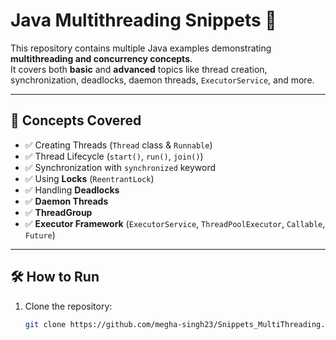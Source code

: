 # Java Multithreading Snippets 🚀

This repository contains multiple Java examples demonstrating **multithreading and concurrency concepts**.  
It covers both **basic** and **advanced** topics like thread creation, synchronization, deadlocks, daemon threads, `ExecutorService`, and more.

---

## 📌 Concepts Covered
- ✅ Creating Threads (`Thread` class & `Runnable`)
- ✅ Thread Lifecycle (`start()`, `run()`, `join()`)
- ✅ Synchronization with `synchronized` keyword
- ✅ Using **Locks** (`ReentrantLock`)
- ✅ Handling **Deadlocks**
- ✅ **Daemon Threads**
- ✅ **ThreadGroup**
- ✅ **Executor Framework** (`ExecutorService`, `ThreadPoolExecutor`, `Callable`, `Future`)

---

## 🛠️ How to Run
1. Clone the repository:
   ```bash
   git clone https://github.com/megha-singh23/Snippets_MultiThreading.git
